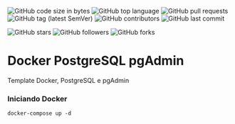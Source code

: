 ![GitHub code size in bytes](https://img.shields.io/github/languages/code-size/rauanisanfelice/postgre-pgadmin.svg)
![GitHub top language](https://img.shields.io/github/languages/top/rauanisanfelice/postgre-pgadmin.svg)
![GitHub pull requests](https://img.shields.io/github/issues-pr/rauanisanfelice/postgre-pgadmin.svg)
![GitHub tag (latest SemVer)](https://img.shields.io/github/tag/rauanisanfelice/postgre-pgadmin.svg)
![GitHub contributors](https://img.shields.io/github/contributors/rauanisanfelice/postgre-pgadmin.svg)
![GitHub last commit](https://img.shields.io/github/last-commit/rauanisanfelice/postgre-pgadmin.svg)

![GitHub stars](https://img.shields.io/github/stars/rauanisanfelice/postgre-pgadmin.svg?style=social)
![GitHub followers](https://img.shields.io/github/followers/rauanisanfelice.svg?style=social)
![GitHub forks](https://img.shields.io/github/forks/rauanisanfelice/postgre-pgadmin.svg?style=social)

# Docker PostgreSQL pgAdmin

Template Docker, PostgreSQL e pgAdmin

### Iniciando Docker
```console
docker-compose up -d
```